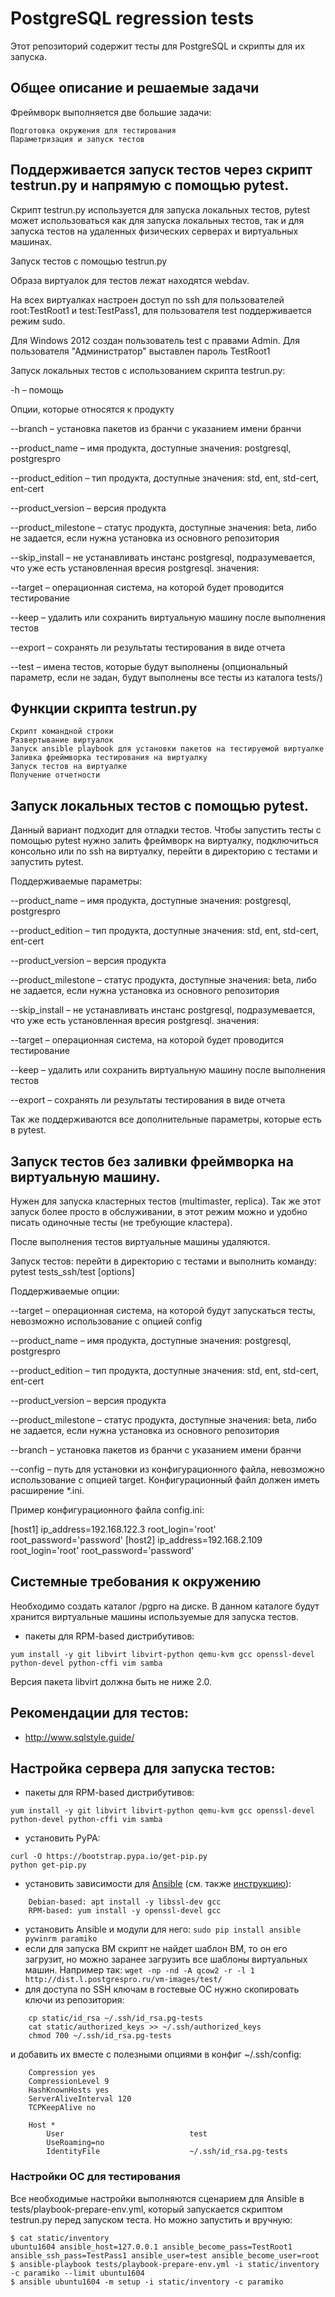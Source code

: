 # PostgreSQL regression tests

Этот репозиторий содержит тесты для PostgreSQL и скрипты для их запуска.

## Общее описание и решаемые задачи

Фреймворк выполняется две большие задачи:

    Подготовка окружения для тестирования
    Параметризация и запуск тестов

## Поддерживается запуск тестов через скрипт testrun.py и напрямую с помощью pytest.

Скрипт testrun.py используется для запуска локальных тестов, pytest может использоваться как для запуска локальных тестов, так и для запуска тестов на удаленных физических серверах и виртуальных машинах.

Запуск тестов с помощью testrun.py

Образа виртуалок для тестов лежат находятся webdav﻿﻿.

На всех виртуалках настроен доступ по ssh для пользователей root:TestRoot1 и test:TestPass1, для пользователя test поддерживается режим sudo.

Для Windows 2012 создан пользователь test с правами Admin. Для пользователя "Администратор" выставлен пароль TestRoot1

Запуск локальных тестов с использованием скрипта testrun.py:

-h – помощь

Опции, которые относятся к продукту

--branch –  установка пакетов из бранчи  с указанием имени бранчи

--product_name – имя продукта, доступные значения: postgresql, postgrespro

--product_edition – тип продукта, доступные значения: std, ent, std-cert, ent-cert

--product_version – версия продукта

--product_milestone – статус продукта, доступные значения: beta, либо не задается, если нужна установка из основного репозитория

--skip_install – не устанавливать инстанс postgresql, подразумевается, что уже есть установленная вресия postgresql. значения:

--target – операционная система, на которой будет проводится тестирование

--keep – удалить или сохранить виртуальную машину после выполнения тестов

--export – сохранять ли результаты тестирования в виде отчета

--test – имена тестов, которые будут выполнены (опциональный параметр, если не задан, будут выполнены все тесты из каталога tests/)

## Функции скрипта testrun.py

    Скрипт командной строки
    Развертывание виртуалок
    Запуск ansible playbook для установки пакетов на тестируемой виртуалке
    Заливка фреймворка тестирования на виртуалку
    Запуск тестов на виртуалке
    Получение отчетности


## Запуск локальных тестов с помощью pytest.

Данный вариант подходит для отладки тестов. Чтобы запустить тесты с помощью pytest нужно залить фреймворк на виртуалку, подключиться консольно или по ssh на виртуалку, перейти в директорию с тестами и запустить pytest.

Поддерживаемые параметры:

--product_name – имя продукта, доступные значения: postgresql, postgrespro

--product_edition – тип продукта, доступные значения: std, ent, std-cert, ent-cert

--product_version – версия продукта

--product_milestone – статус продукта, доступные значения: beta, либо не задается, если нужна установка из основного репозитория

--skip_install – не устанавливать инстанс postgresql, подразумевается, что уже есть установленная вресия postgresql. значения:

--target – операционная система, на которой будет проводится тестирование

--keep – удалить или сохранить виртуальную машину после выполнения тестов

--export – сохранять ли результаты тестирования в виде отчета

Так же поддерживаются все дополнительные параметры, которые есть в pytest.


## Запуск тестов без заливки фреймворка на виртуальную машину.

Нужен для запуска кластерных тестов (multimaster, replica). Так же этот запуск более просто в обслуживании, в этот режим можно и удобно писать одиночные тесты (не требующие кластера).

После выполнения тестов виртуальные машины удаляются.

Запуск тестов: перейти в директорию с тестами и выполнить команду: pytest tests_ssh/test [options]

Поддерживаемые опции:

--target – операционная система, на которой будут запускаться тесты, невозможно использование с опцией config

--product_name – имя продукта, доступные значения: postgresql, postgrespro

--product_edition – тип продукта, доступные значения: std, ent, std-cert, ent-cert

--product_version – версия продукта

--product_milestone – статус продукта, доступные значения: beta, либо не задается, если нужна установка из основного репозитория

--branch –  установка пакетов из бранчи  с указанием имени бранчи

--config –  путь для  установки из конфигурационного файла, невозможно использование с опцией target. Конфигурационный файл должен иметь расширение *.ini.

Пример конфигурационного файла config.ini:

[host1]
ip_address=192.168.122.3
root_login='root'
root_password='password'
[host2]
ip_address=192.168.2.109
root_login='root'
root_password='password'


## Системные требования к окружению

Необходимо создать каталог /pgpro на диске. В данном каталоге будут хранится виртуальные машины используемые для запуска тестов.
- пакеты для RPM-based дистрибутивов:
```
yum install -y git libvirt libvirt-python qemu-kvm gcc openssl-devel python-devel python-cffi vim samba
```
Версия пакета libvirt должна быть не ниже 2.0.

## Рекомендации для тестов:

- http://www.sqlstyle.guide/

## Настройка сервера для запуска тестов:

- пакеты для RPM-based дистрибутивов:
```
yum install -y git libvirt libvirt-python qemu-kvm gcc openssl-devel python-devel python-cffi vim samba
```
- установить PyPA:
```
curl -O https://bootstrap.pypa.io/get-pip.py
python get-pip.py
```
- установить зависимости для [Ansible](https://www.ansible.com/) (см. также
[инструкцию](http://docs.ansible.com/ansible/intro_installation.html)):
```
	Debian-based: apt install -y libssl-dev gcc
	RPM-based: yum install -y openssl-devel gcc
```
- установить Ansible и модули для него: ```sudo pip install ansible pywinrm paramiko```
- если для запуска ВМ скрипт не найдет шаблон ВМ, то он его загрузит, но можно
заранее загрузить все шаблоны виртуальных машин. Например так: ```wget -np -nd
-A qcow2 -r -l 1 http://dist.l.postgrespro.ru/vm-images/test/```
- для доступа по SSH ключам в гостевые ОС нужно скопировать ключи из репозитория:
```
	cp static/id_rsa ~/.ssh/id_rsa.pg-tests
	cat static/authorized_keys >> ~/.ssh/authorized_keys
	chmod 700 ~/.ssh/id_rsa.pg-tests
```
и добавить их вместе с полезными опциями в конфиг ~/.ssh/config:
```
	Compression yes
	CompressionLevel 9
	HashKnownHosts yes
	ServerAliveInterval 120
	TCPKeepAlive no

	Host *
        User							test
        UseRoaming=no
        IdentityFile                    ~/.ssh/id_rsa.pg-tests
```

### Настройки ОС для тестирования

Все необходимые настройки выполняются сценарием для Ansible в tests/playbook-prepare-env.yml,
который запускается скриптом testrun.py перед запуском теста. Но можно запустить и вручную:
```
$ cat static/inventory
ubuntu1604 ansible_host=127.0.0.1 ansible_become_pass=TestRoot1 ansible_ssh_pass=TestPass1 ansible_user=test ansible_become_user=root
$ ansible-playbook tests/playbook-prepare-env.yml -i static/inventory -c paramiko --limit ubuntu1604
$ ansible ubuntu1604 -m setup -i static/inventory -c paramiko
```
